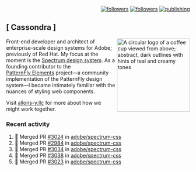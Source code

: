 <p align="right"><a rel="me" href="https://front-end.social/@castastrophe">
    <img alt="followers" title="Follow me on Mastodon" src="https://img.shields.io/mastodon/follow/109297102751309835?domain=https%3A%2F%2Ffront-end.social&label=Follow&logo=mastodon&logoColor=white&style=for-the-badge&labelColor=008080&color=006969"/></a>
  <a href="https://codepen.io/castastrophe/">
    <img alt="followers" title="Follow me on CodePen" src="https://img.shields.io/badge/23-1?color=640464&labelColor=7c007c&style=for-the-badge&logo=codepen&label=Follow"/></a>
<a href="https://castastrophe.medium.com/">
    <img alt="publishing" title="View articles on Medium" src="https://img.shields.io/badge/107-1?color=666&labelColor=444&label=subscribe&logo=medium&logoColor=white&style=for-the-badge"/></a>
</p>

## [&nbsp;Cassondra&nbsp;]

<img align="right" src="https://github-production-user-asset-6210df.s3.amazonaws.com/1840295/253016758-ba468774-1cd3-42c2-8f43-947b5eeb5edf.png" height="200" alt="A circular logo of a coffee cup viewed from above; abstract, dark outlines with hints of teal and creamy tones">

Front-end developer and architect of enterprise-scale design systems for Adobe; previously of Red Hat. My focus at the moment is the [Spectrum design system](https://github.com/adobe/spectrum-css). As a founding contributor to the [PatternFly&nbsp;Elements](https://github.com/patternfly/patternfly-elements) project&mdash;a community implementation of the PatternFly design system&mdash;I became intimately familiar with the nuances of styling web components.

Visit [allons-y.llc](http://allons-y.llc/) for more about how we might work together.

### Recent activity

<!--START_SECTION:activity-->
1. 🎉 Merged PR [#3024](https://github.com/adobe/spectrum-css/pull/3024) in [adobe/spectrum-css](https://github.com/adobe/spectrum-css)
2. 🎉 Merged PR [#2984](https://github.com/adobe/spectrum-css/pull/2984) in [adobe/spectrum-css](https://github.com/adobe/spectrum-css)
3. 🎉 Merged PR [#3034](https://github.com/adobe/spectrum-css/pull/3034) in [adobe/spectrum-css](https://github.com/adobe/spectrum-css)
4. 🎉 Merged PR [#3038](https://github.com/adobe/spectrum-css/pull/3038) in [adobe/spectrum-css](https://github.com/adobe/spectrum-css)
5. 🎉 Merged PR [#3023](https://github.com/adobe/spectrum-css/pull/3023) in [adobe/spectrum-css](https://github.com/adobe/spectrum-css)
<!--END_SECTION:activity-->
